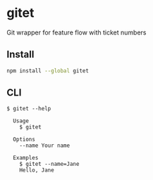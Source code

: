 # gitet

Git wrapper for feature flow with ticket numbers

## Install

```bash
npm install --global gitet
```

## CLI

```
$ gitet --help

  Usage
    $ gitet

  Options
    --name Your name

  Examples
    $ gitet --name=Jane
    Hello, Jane
```
